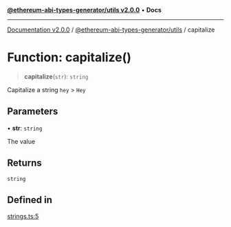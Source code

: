 [**@ethereum-abi-types-generator/utils v2.0.0**](../README.md) • **Docs**

***

[Documentation v2.0.0](../../../packages.md) / [@ethereum-abi-types-generator/utils](../README.md) / capitalize

# Function: capitalize()

> **capitalize**(`str`): `string`

Capitalize a string `hey` > `Hey`

## Parameters

• **str**: `string`

The value

## Returns

`string`

## Defined in

[strings.ts:5](https://github.com/niZmosis/ethereum-abi-types-generator/blob/34014c6ac1a58a7622fbd21e7421270aae38bf36/packages/utils/src/strings.ts#L5)
